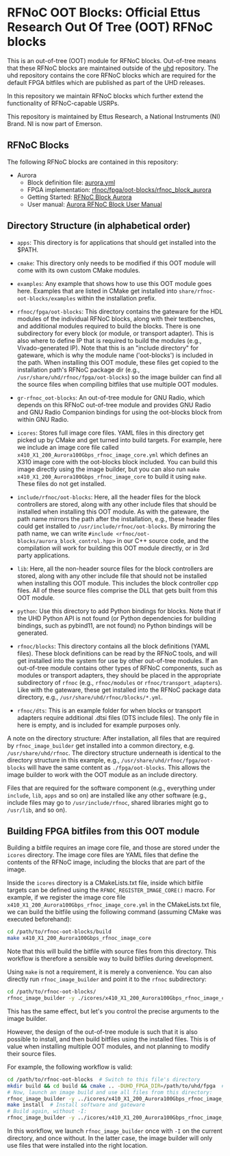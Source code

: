 # RFNoC OOT Blocks: Official Ettus Research Out Of Tree (OOT) RFNoC blocks

This is an out-of-tree (OOT) module for RFNoC blocks. Out-of-tree means that
these RFNoC blocks are maintained outside of the [uhd](https://github.com/EttusResearch/uhd)
repository. The uhd repository contains the core RFNoC blocks which are
required for the default FPGA bitfiles which are published as part of the
UHD releases.

In this repository we maintain RFNoC blocks which further extend the functionality
of RFNoC-capable USRPs.

This repository is maintained by Ettus Research, a National Instruments (NI) Brand.
NI is now part of Emerson.

## RFNoC Blocks

The following RFNoC blocks are contained in this repository:

- Aurora
    - Block definition file: [aurora.yml](rfnoc/blocks/aurora.yml)
    - FPGA implementation: [rfnoc/fpga/oot-blocks/rfnoc_block_aurora](./rfnoc/fpga/oot-blocks/rfnoc_block_aurora)
    - Getting Started: [RFNoC Block Aurora](rfnoc/fpga/oot-blocks/rfnoc_block_aurora/README.md)
    - User manual: [Aurora RFNoC Block User Manual](rfnoc/fpga/oot-blocks/rfnoc_block_aurora/docs/RFNoC_block_Aurora_manual.md)

## Directory Structure (in alphabetical order)

* `apps`: This directory is for applications that should get installed into
  the $PATH.

* `cmake`: This directory only needs to be modified if this OOT module will
  come with its own custom CMake modules.

* `examples`: Any example that shows how to use this OOT module goes here.
  Examples that are listed in CMake get installed into `share/rfnoc-oot-blocks/examples`
  within the installation prefix.

* `rfnoc/fpga/oot-blocks`: This directory contains the gateware for the HDL modules
  of the individual RFNoC blocks, along with their testbenches, and additional
  modules required to build the blocks. There is one subdirectory for every
  block (or module, or transport adapter). This is also where to define IP that
  is required to build the modules (e.g., Vivado-generated IP).
  Note that this is an "include directory" for gateware, which is why the
  module name ('oot-blocks') is included in the path. When installing this OOT
  module, these files get copied to the installation path's RFNoC package dir
  (e.g., `/usr/share/uhd/rfnoc/fpga/oot-blocks`) so the image builder can find
  all the source files when compiling bitfiles that use multiple OOT modules.

* `gr-rfnoc_oot-blocks`: An out-of-tree module for GNU Radio, which depends on this
  RFNoC out-of-tree module and provides GNU Radio and GNU Radio Companion
  bindings for using the oot-blocks block from within GNU Radio.

* `icores`: Stores full image core files. YAML files in this directory get
  picked up by CMake and get turned into build targets. For example, here we
  include an image core file called `x410_X1_200_Aurora100Gbps_rfnoc_image_core.yml`
  which defines an X310 image core with the oot-blocks block included. You can build
  this image directly using the image builder, but you can also run
  `make x410_X1_200_Aurora100Gbps_rfnoc_image_core` to build it using `make`.
  These files do not get installed.

* `include/rfnoc/oot-blocks`: Here, all the header files for the block controllers
  are stored, along with any other include files that should be installed when
  installing this OOT module.
  As with the gateware, the path name mirrors the path after the installation,
  e.g., these header files could get installed to `/usr/include/rfnoc/oot-blocks`.
  By mirroring the path name, we can write
  `#include <rfnoc/oot-blocks/aurora_block_control.hpp>` in our C++ source code, and
  the compilation will work for building this OOT module directly, or in 3rd
  party applications.

* `lib`: Here, all the non-header source files for the block controllers are stored,
  along with any other include file that should not be installed when installing
  this OOT module. This includes the block controller cpp files. All of these
  source files comprise the DLL that gets built from this OOT module.

* `python`: Use this directory to add Python bindings for blocks. Note that if
  the UHD Python API is not found (or Python dependencies for building bindings,
  such as pybind11, are not found) no Python bindings will be generated.

* `rfnoc/blocks`: This directory contains all the block definitions (YAML files).
  These block definitions can be read by the RFNoC tools, and will get
  installed into the system for use by other out-of-tree modules.
  If an out-of-tree module contains other types of RFNoC components, such as
  modules or transport adapters, they should be placed in the appropriate
  subdirectory of `rfnoc` (e.g., `rfnoc/modules` or `rfnoc/transport_adapters`).
  Like with the gateware, these get installed into the RFNoC package data
  directory, e.g., `/usr/share/uhd/rfnoc/blocks/*.yml`.

* `rfnoc/dts`: This is an example folder for when blocks or transport adapters
  require additional .dtsi files (DTS include files). The only file in here is
  empty, and is included for example purposes only.

A note on the directory structure: After installation, all files that are
required by `rfnoc_image_builder` get installed into a common directory, e.g.
`/usr/share/uhd/rfnoc`. The directory structure underneath is identical to the
directory structure in this example, e.g., `/usr/share/uhd/rfnoc/fpga/oot-blocks` will
have the same content as `./fpga/oot-blocks`. This allows the image builder to work
with the OOT module as an include directory.

Files that are required for the software component (e.g., everything under `include`,
`lib`, `apps` and so on) are installed like any other software (e.g., include
files may go to `/usr/include/rfnoc`, shared libraries might go to `/usr/lib`,
and so on).



## Building FPGA bitfiles from this OOT module

Building a bitfile requires an image core file, and those are stored under the
`icores` directory. The image core files are YAML files that define the contents
of the RFNoC image, including the blocks that are part of the image.

Inside the `icores` directory is a CMakeLists.txt file, inside which bitfile
targets can be defined using the `RFNOC_REGISTER_IMAGE_CORE()` macro. For example,
if we register the image core file `x410_X1_200_Aurora100Gbps_rfnoc_image_core.yml`
in the CMakeLists.txt file, we can build the bitfile using the following command
(assuming CMake was executed beforehand):

```sh
cd /path/to/rfnoc-oot-blocks/build
make x410_X1_200_Aurora100Gbps_rfnoc_image_core
```

Note that this will build the bitfile with source files from this directory. This
workflow is therefore a sensible way to build bitfiles during development.

Using `make` is not a requirement, it is merely a convenience. You can also
directly run `rfnoc_image_builder` and point it to the `rfnoc` subdirectory:

```sh
cd /path/to/rfnoc-oot-blocks/
rfnoc_image_builder -y ./icores/x410_X1_200_Aurora100Gbps_rfnoc_image_core.yml -I ./rfnoc
```

This has the same effect, but let's you control the precise arguments to the
image builder.

However, the design of the out-of-tree module is such that it is also possible
to install, and then build bitfiles using the installed files. This is of value
when installing multiple OOT modules, and not planning to modify their source
files.

For example, the following workflow is valid:

```sh
cd /path/to/rfnoc-oot-blocks  # Switch to this file's directory
mkdir build && cd build && cmake .. -DUHD_FPGA_DIR=/path/to/uhd/fpga  # Configure the project
# Now, launch an image build and use all files from this directory:
rfnoc_image_builder -y ../icores/x410_X1_200_Aurora100Gbps_rfnoc_image_core.yml -I ../rfnoc
make install  # Install software and gateware
# Build again, without -I:
rfnoc_image_builder -y ../icores/x410_X1_200_Aurora100Gbps_rfnoc_image_core.yml
```

In this workflow, we launch `rfnoc_image_builder` once with `-I` on the current
directory, and once without. In the latter case, the image builder will only
use files that were installed into the right location.
